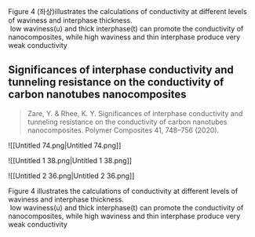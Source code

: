 Figure 4 (좌상)illustrates the calculations of conductivity at different levels of waviness and interphase thickness.  
 low waviness(u) and thick interphase(t) can promote the conductivity of nanocomposites, while high waviness and thin interphase produce very weak conductivity  

## Significances of interphase conductivity and tunneling resistance on the conductivity of carbon nanotubes nanocomposites

> Zare, Y. & Rhee, K. Y. Significances of interphase conductivity and tunneling resistance on the conductivity of carbon nanotubes nanocomposites. Polymer Composites 41, 748–756 (2020).

![[Untitled 74.png|Untitled 74.png]]

![[Untitled 1 38.png|Untitled 1 38.png]]

![[Untitled 2 36.png|Untitled 2 36.png]]

Figure 4 illustrates the calculations of conductivity at different levels of waviness and interphase thickness.  
 low waviness(u) and thick interphase(t) can promote the conductivity of nanocomposites, while high waviness and thin interphase produce very weak conductivity